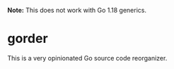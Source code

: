 **Note:** This does not work with Go 1.18 generics.

# gorder

This is a very opinionated Go source code reorganizer.

